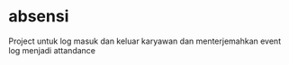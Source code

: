 # absensi
Project untuk log masuk dan keluar karyawan dan menterjemahkan event log menjadi attandance
